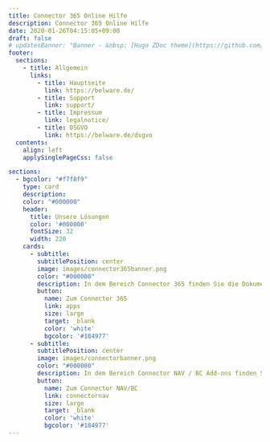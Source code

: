 ```yaml
---
title: Connector 365 Online Hilfe
description: Connector 365 Online Hilfe
date: 2020-01-26T04:15:05+09:00
draft: false
# updatesBanner: "Banner - &nbsp; [Hugo ZDoc theme](https://github.com/zzossig/hugo-theme-zdoc) &nbsp; just arrived"
footer:
  sections:
    - title: Allgemein
      links:
        - title: Hauptseite
          link: https://belware.de/
        - title: Support
          link: support/
        - title: Impressum
          link: legalnotice/
        - title: DSGVO
          link: https://belware.de/dsgvo
  contents: 
    align: left
    applySinglePageCss: false

sections:
  - bgcolor: "#f7f8f9"
    type: card
    description:
    color: "#000000"
    header: 
      title: Unsere Lösungen
      color: '#000000'
      fontSize: 32
      width: 220
    cards:
      - subtitle:
        subtitlePosition: center
        image: images/connector365banner.png
        color: "#000000"
        description: In dem Bereich Connector 365 finden Sie die Dokumentationen zu unseren Lösungen ab BC 15 OnPrem, sowie SaaS. 
        button: 
          name: Zum Connector 365
          link: apps
          size: large
          target: _blank
          color: 'white'
          bgcolor: '#184977'
      - subtitle: 
        subtitlePosition: center
        image: images/connectorbanner.png
        color: "#000000"
        description: In dem Bereich Connector NAV / BC Add-ons finden Sie die Dokumentationen zu unseren Lösungen bis BC 14 OnPrem in C/AL. 
        button: 
          name: Zum Connector NAV/BC
          link: connectornav
          size: large
          target: _blank
          color: 'white'
          bgcolor: '#184977'
---
```

